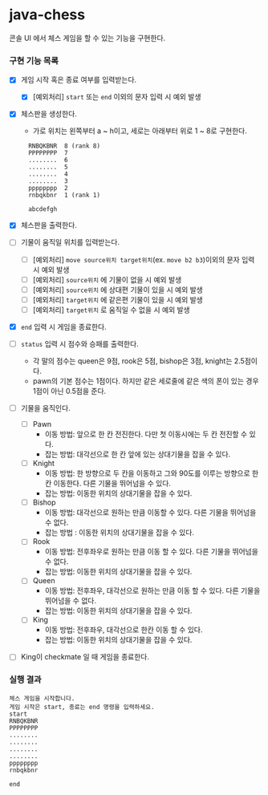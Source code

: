 # java-chess

콘솔 UI 에서 체스 게임을 할 수 있는 기능을 구현한다.

### 구현 기능 목록

- [x] 게임 시작 혹은 종료 여부를 입력받는다.
    - [x] [예외처리] `start` 또는 `end` 이외의 문자 입력 시 예외 발생
- [x] 체스판을 생성한다.
    -  가로 위치는 왼쪽부터 a ~ h이고, 세로는 아래부터 위로 1 ~ 8로 구현한다.
  ```
    RNBQKBNR  8 (rank 8)
    PPPPPPPP  7
    ........  6
    ........  5
    ........  4
    ........  3
    pppppppp  2
    rnbqkbnr  1 (rank 1)
  
    abcdefgh
  ```
- [x] 체스판을 출력한다.
- [ ] 기물이 움직일 위치를 입력받는다.
    - [ ] [예외처리] `move source위치 target위치`(ex. `move b2 b3`)이외의 문자 입력 시 예외 발생
    - [ ] [예외처리] `source위치` 에 기물이 없을 시 예외 발생
    - [ ] [예외처리] `source위치` 에 상대편 기물이 있을 시 예외 발생
    - [ ] [예외처리] `target위치` 에 같은편 기물이 있을 시 예외 발생
    - [ ] [예외처리] `target위치` 로 움직일 수 없을 시 예외 발생
- [x] `end` 입력 시 게임을 종료한다.
- [ ] `status` 입력 시 점수와 승패를 출력한다.
    - 각 말의 점수는 queen은 9점, rook은 5점, bishop은 3점, knight는 2.5점이다.
    - pawn의 기본 점수는 1점이다. 하지만 같은 세로줄에 같은 색의 폰이 있는 경우 1점이 아닌 0.5점을 준다.
- [ ] 기물을 움직인다.
    - [ ] Pawn
        - 이동 방법: 앞으로 한 칸 전진한다. 다만 첫 이동시에는 두 칸 전진할 수 있다.
        - 잡는 방법: 대각선으로 한 칸 앞에 있는 상대기물을 잡을 수 있다.
    - [ ] Knight
        - 이동 방법: 한 방향으로 두 칸을 이동하고 그와 90도를 이루는 방향으로 한칸 이동한다. 다른 기물을 뛰어넘을 수 있다.
        - 잡는 방법: 이동한 위치의 상대기물을 잡을 수 있다.
    - [ ] Bishop
        - 이동 방법: 대각선으로 원하는 만큼 이동할 수 있다. 다른 기물을 뛰어넘을 수 없다.
        - 잡는 방법 : 이동한 위치의 상대기물을 잡을 수 있다.
    - [ ] Rook
        - 이동 방법: 전후좌우로 원하는 만큼 이동 할 수 있다. 다른 기물을 뛰어넘을 수 없다.
        - 잡는 방법: 이동한 위치의 상대기물을 잡을 수 있다.
    - [ ] Queen
        - 이동 방법: 전후좌우, 대각선으로 원하는 만큼 이동 할 수 있다. 다른 기물을 뛰어넘을 수 없다.
        - 잡는 방법: 이동한 위치의 상대기물을 잡을 수 있다.
    - [ ] King
        - 이동 방법: 전후좌우, 대각선으로 한칸 이동 할 수 있다.
        - 잡는 방법: 이동한 위치의 상대기물을 잡을 수 있다.
- [ ] King이 checkmate 일 때 게임을 종료한다.



### 실행 결과
  ```
  체스 게임을 시작합니다.
  게임 시작은 start, 종료는 end 명령을 입력하세요.
  start
  RNBQKBNR
  PPPPPPPP
  ........
  ........
  ........
  ........
  pppppppp
  rnbqkbnr
  
  end
```

